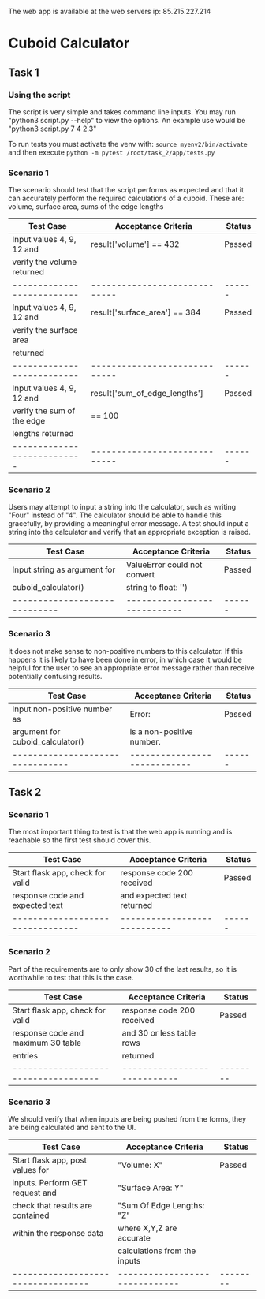 The web app is available at the web servers ip:
85.215.227.214


# Cuboid Calculator

## Task 1

### Using the script

The script is very simple and takes command line inputs. 
You may run "python3 script.py --help" to view the options.
An example use would be "python3 script.py 7 4 2.3"

To run tests you must activate the venv with:
` source myenv2/bin/activate `
and then execute
` python -m pytest /root/task_2/app/tests.py `


### Scenario 1

The scenario should test that the script performs as expected
and that it can accurately perform the required calculations of
a cuboid. These are: volume, surface area, sums of the edge lengths

| Test Case                  | Acceptance Criteria           | Status |
| ---------------------------| ----------------------------- | ------ |
| Input values 4, 9, 12 and  | result['volume'] == 432       | Passed |
| verify the volume returned |                               |        |
| -------------------------- | ----------------------------- | ------ |
| Input values 4, 9, 12 and  | result['surface_area'] == 384 | Passed |
| verify the surface area    |                               |        |
| returned                   |                               |        |
| -------------------------- | ----------------------------- | ------ |
| Input values 4, 9, 12 and  | result['sum_of_edge_lengths'] | Passed |
| verify the sum of the edge | == 100                        |        |
| lengths returned           |                               |        |
| ---------------------------| ----------------------------- | ------ |


### Scenario 2

Users may attempt to input a string into the calculator, such as 
writing "Four" instead of "4". The calculator should be able to handle
this gracefully, by providing a meaningful error message. A test should
input a string into the calculator and verify that an appropriate
exception is raised.

| Test Case                     | Acceptance Criteria          | Status |
| ------------------------------| ---------------------------- | ------ |
| Input string as argument for  | ValueError could not convert | Passed |
| cuboid_calculator()           | string to float: '<STRING>') |        |
| ----------------------------- | ---------------------------- | ------ |


### Scenario 3

It does not make sense to non-positive numbers to this calculator.
If this happens it is likely to have been done in error, in which case
it would be helpful for the user to see an appropriate error message
rather than receive potentially confusing results.

| Test Case                        | Acceptance Criteria          | Status |
| -------------------------------- | ---------------------------- | ------ |
| Input non-positive number as     | Error: <NON-POSITIVE NUMBER> | Passed |
| argument for cuboid_calculator() | is a non-positive number.    |        |
| -------------------------------- | ---------------------------- | ------ |


## Task 2

### Scenario 1

The most important thing to test is that the web app is running and is
reachable so the first test should cover this. 

| Test Case                        | Acceptance Criteria          | Status |
| -------------------------------- | ---------------------------- | ------ |
| Start flask app, check for valid | response code 200 received   | Passed |
| response code and expected text  | and expected text returned   |        |
| -------------------------------- | ---------------------------- | ------ |


### Scenario 2

Part of the requirements are to only show 30 of the last results, so it
is worthwhile to test that this is the case.

| Test Case                          | Acceptance Criteria        | Status |
|------------------------------------|----------------------------|--------|
| Start flask app, check for valid   | response code 200 received | Passed |
| response code and maximum 30 table | and 30 or less table rows  |        |
| entries                            | returned                   |        |
|------------------------------------|----------------------------|--------|


### Scenario 3

We should verify that when inputs are being pushed from the forms, they are
being calculated and sent to the UI.


| Test Case                        | Acceptance Criteria          | Status |
|----------------------------------|------------------------------|--------|
| Start flask app, post values for | "Volume: X"                  | Passed |
| inputs. Perform GET request and  | "Surface Area: Y"            |        |
| check that results are contained | "Sum Of Edge Lengths: "Z"    |        |
| within the response data         | where X,Y,Z are accurate     |        |
|                                  | calculations from the inputs |        |
|----------------------------------|------------------------------|--------|
